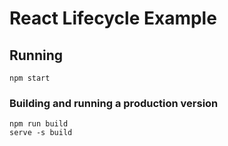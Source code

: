 # React Lifecycle Example

## Running

```
npm start
```

### Building and running a production version

```
npm run build
serve -s build
```
